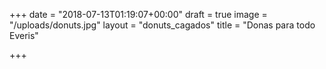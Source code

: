 +++
date = "2018-07-13T01:19:07+00:00"
draft = true
image = "/uploads/donuts.jpg"
layout = "donuts_cagados"
title = "Donas para todo Everis"

+++
